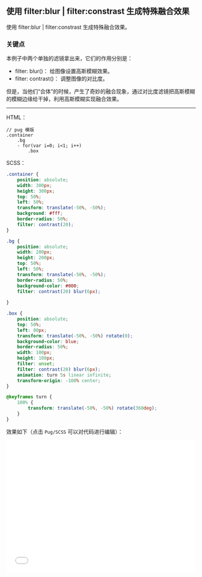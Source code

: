 ## 使用 filter:blur | filter:constrast 生成特殊融合效果

使用 filter:blur | filter:constrast 生成特殊融合效果。

### 关键点 

本例子中两个单独的滤镜拿出来，它们的作用分别是：

+ filter: blur()： 给图像设置高斯模糊效果。
+ filter: contrast()： 调整图像的对比度。

但是，当他们“合体”的时候，产生了奇妙的融合现象，通过对比度滤镜把高斯模糊的模糊边缘给干掉，利用高斯模糊实现融合效果。

----

HTML：

```pug
// pug 模版
.container
    .bg
    - for(var i=0; i<1; i++)
        .box
```

SCSS：
```scss
.container {
    position: absolute;
    width: 300px;
    height: 300px;
    top: 50%;
    left: 50%;
    transform: translate(-50%, -50%);
    background: #fff;
    border-radius: 50%;
    filter: contrast(20);
}

.bg {
    position: absolute;
    width: 200px;
    height: 200px;
    top: 50%;
    left: 50%;
    transform: translate(-50%, -50%);
    border-radius: 50%;
    background-color: #000;
    filter: contrast(20) blur(6px);
    
}

.box {
    position: absolute;
    top: 50%;
    left: 80px;
    transform: translate(-50%, -50%) rotate(0);
    background-color: blue;
    border-radius: 50%;
    width: 100px;
    height: 100px;
    filter: unset;
    filter: contrast(20) blur(6px);
    animation: turn 5s linear infinite;
    transform-origin: -100% center;
}

@keyframes turn {
    100% {
        transform: translate(-50%, -50%) rotate(360deg);
    }
}
```

效果如下（点击 `Pug/SCSS` 可以对代码进行编辑）：

<iframe height='350' scrolling='no' title='blur && constrast' src='//codepen.io/Chokcoco/embed/pPdQGj/?height=265&theme-id=0&default-tab=result' frameborder='no' allowtransparency='true' allowfullscreen='true' style='width: 100%;'>See the Pen <a href='https://codepen.io/Chokcoco/pen/pPdQGj/'>blur && constrast</a> by Chokcoco (<a href='https://codepen.io/Chokcoco'>@Chokcoco</a>) on <a href='https://codepen.io'>CodePen</a>.
</iframe>